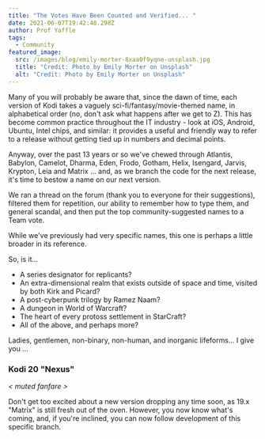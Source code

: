```yaml
---
title: "The Votes Have Been Counted and Verified... "
date: 2021-06-07T19:42:48.298Z
author: Prof Yaffle
tags:
  - Community
featured_image:
  src: /images/blog/emily-morter-8xaa0f9yqne-unsplash.jpg
  title: "Credit: Photo by Emily Morter on Unsplash"
  alt: "Credit: Photo by Emily Morter on Unsplash"
---
```

Many of you will probably be aware that, since the dawn of time, each version of Kodi takes a vaguely sci-fi/fantasy/movie-themed name, in alphabetical order (no, don't ask what happens after we get to Z). This has become common practice throughout the IT industry - look at iOS, Android, Ubuntu, Intel chips, and similar: it provides a useful and friendly way to refer to a release without getting tied up in numbers and decimal points.

Anyway, over the past 13 years or so we've chewed through Atlantis, Babylon, Camelot, Dharma, Eden, Frodo, Gotham, Helix, Isengard, Jarvis, Krypton, Leia and Matrix ... and, as we branch the code for the next release, it's time to bestow a name on our next version.

We ran a thread on the forum (thank you to everyone for their suggestions), filtered them for repetition, our ability to remember how to type them, and general scandal, and then put the top community-suggested names to a Team vote.

While we've previously had very specific names, this one is perhaps a little broader in its reference.

So, is it...

* A series designator for replicants?
* An extra-dimensional realm that exists outside of space and time, visited by both Kirk and Picard?
* A post-cyberpunk trilogy by Ramez Naam?
* A dungeon in World of Warcraft?
* The heart of every protoss settlement in StarCraft?
* All of the above, and perhaps more?

Ladies, gentlemen, non-binary, non-human, and inorganic lifeforms... I give you ...

### Kodi 20 "Nexus"



*< muted fanfare >*



Don't get too excited about a new version dropping any time soon, as 19.x "Matrix" is still fresh out of the oven. However, you now know what's coming, and, if you're inclined, you can now follow development of this specific branch.